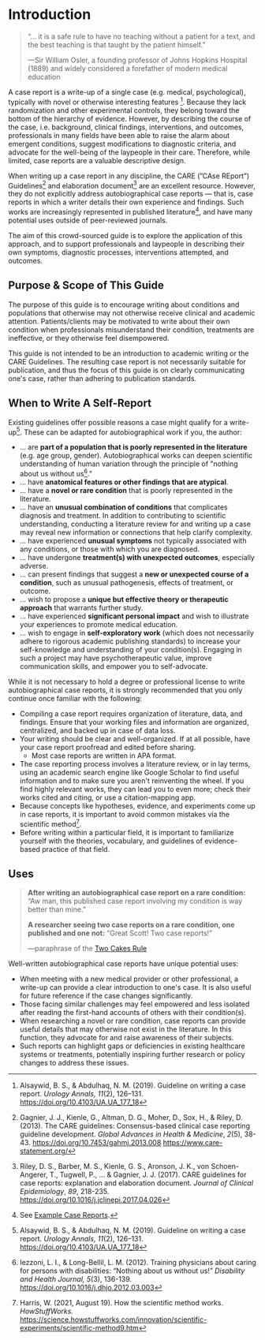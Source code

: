 # Introduction

> “… it is a safe rule to have no teaching without a patient for a text, and the best teaching is that taught by the patient himself.”
>
> —Sir William Osler, a founding professor of Johns Hopkins Hospital (1889) and widely considered a forefather of modern medical education

A case report is a write-up of a single case (e.g. medical, psychological), typically with novel or otherwise interesting features [^guideline]. Because they lack randomization and other experimental controls, they belong toward the bottom of the hierarchy of evidence. However, by describing the course of the case, i.e. background, clinical findings, interventions, and outcomes, professionals in many fields have been able to raise the alarm about emergent conditions, suggest modifications to diagnostic criteria, and advocate for the well-being of the laypeople in their care. Therefore, while limited, case reports are a valuable descriptive design.

[^guideline]: Alsaywid, B. S., & Abdulhaq, N. M. (2019). Guideline on writing a case report. _Urology Annals, 11_(2), 126–131. https://doi.org/10.4103/UA.UA_177_18

When writing up a case report in any discipline, the CARE (”CAse REport”) Guidelines[^care] and elaboration document[^care-elaboration] are an excellent resource. However, they do not explicitly address autobiographical case reports — that is, case reports in which a writer details their own experience and findings. Such works are increasingly represented in published literature[^examples], and have many potential uses outside of peer-reviewed journals.

[^care]: Gagnier, J. J., Kienle, G., Altman, D. G., Moher, D., Sox, H., & Riley, D. (2013). The CARE guidelines: Consensus-based clinical case reporting guideline development. _Global Advances in Health & Medicine_, _2_(5), 38-43. https://doi.org/10.7453/gahmj.2013.008 https://www.care-statement.org/
[^care-elaboration]: Riley, D. S., Barber, M. S., Kienle, G. S., Aronson, J. K., von Schoen-Angerer, T., Tugwell, P., ... & Gagnier, J. J. (2017). CARE guidelines for case reports: explanation and elaboration document. _Journal of Clinical Epidemiology_, _89_, 218-235. https://doi.org/10.1016/j.jclinepi.2017.04.026
[^examples]: See [Example Case Reports](examples.md).

The aim of this crowd-sourced guide is to explore the application of this approach, and to support professionals and laypeople in describing their own symptoms, diagnostic processes, interventions attempted, and outcomes.

## Purpose & Scope of This Guide

The purpose of this guide is to encourage writing about conditions and populations that otherwise may not otherwise receive clinical and academic attention. Patients/clients may be motivated to write about their own condition when professionals misunderstand their condition, treatments are ineffective, or they otherwise feel disempowered.

This guide is not intended to be an introduction to academic writing or the CARE Guidelines. The resulting case report is not necessarily suitable for publication, and thus the focus of this guide is on clearly communicating one's case, rather than adhering to publication standards.

## When to Write A Self-Report

Existing guidelines offer possible reasons a case might qualify for a write-up[^guideline]. These can be adapted for autobiographical work if you, the author:

-   ... are **part of a population that is poorly represented in the literature** (e.g. age group, gender). Autobiographical works can deepen scientific understanding of human variation through the principle of "nothing about us without us[^nothing]."
-   ... have **anatomical features or other findings that are atypical**.
-   ... have a **novel or rare condition** that is poorly represented in the literature.
-   ... have an **unusual combination of conditions** that complicates diagnosis and treatment. In addition to contributing to scientific understanding, conducting a literature review for and writing up a case may reveal new information or connections that help clarify complexity.
-   ... have experienced **unusual symptoms** not typically associated with any conditions, or those with which you are diagnosed.
-   ... have undergone **treatment(s) with unexpected outcomes**, especially adverse.
-   ... can present findings that suggest a **new or unexpected course of a condition**, such as unusual pathogenesis, effects of treatment, or outcome.
-   ... wish to propose a **unique but effective theory or therapeutic approach** that warrants further study.
-   ... have experienced **significant personal impact** and wish to illustrate your experiences to promote medical education.
-   ... wish to engage in **self-exploratory work** (which does not necessarily adhere to rigorous academic publishing standards) to increase your self-knowledge and understanding of your condition(s). Engaging in such a project may have psychotherapeutic value, improve communication skills, and empower you to self-advocate.

[^nothing]: Iezzoni, L. I., & Long-Bellil, L. M. (2012). Training physicians about caring for persons with disabilities: “Nothing about us without us!” _Disability and Health Journal, 5_(3), 136-139. https://doi.org/10.1016/j.dhjo.2012.03.003

While it is not necessary to hold a degree or professional license to write autobiographical case reports, it is strongly recommended that you only continue once familiar with the following:

-   Compiling a case report requires organization of literature, data, and findings. Ensure that your working files and information are organized, centralized, and backed up in case of data loss.
-   Your writing should be clear and well-organized. If at all possible, have your case report proofread and edited before sharing.
    -   Most case reports are written in APA format.
-   The case reporting process involves a literature review, or in lay terms, using an academic search engine like Google Scholar to find useful information and to make sure you aren't reinventing the wheel. If you find highly relevant works, they can lead you to even more; check their works cited and citing, or use a citation-mapping app.
-   Because concepts like hypotheses, evidence, and experiments come up in case reports, it is important to avoid common mistakes via the scientific method[^scientific].
-   Before writing within a particular field, it is important to familiarize yourself with the theories, vocabulary, and guidelines of evidence-based practice of that field.

[^scientific]: Harris, W. (2021, August 19). How the scientific method works. _HowStuffWorks._ https://science.howstuffworks.com/innovation/scientific-experiments/scientific-method9.htm

## Uses

> **After writing an autobiographical case report on a rare condition:** “Aw man, this published case report involving my condition is way better than mine.”
>
> **A researcher seeing two case reports on a rare condition, one published and one not:** “Great Scott! Two case reports!”
>
> —paraphrase of the [Two Cakes Rule](https://fanlore.org/wiki/Two_Cakes_Rule)

Well-written autobiographical case reports have unique potential uses:

-   When meeting with a new medical provider or other professional, a write-up can provide a clear introduction to one's case. It is also useful for future reference if the case changes significantly.
-   Those facing similar challenges may feel empowered and less isolated after reading the first-hand accounts of others with their condition(s).
-   When researching a novel or rare condition, case reports can provide useful details that may otherwise not exist in the literature. In this function, they advocate for and raise awareness of their subjects.
-   Such reports can highlight gaps or deficiencies in existing healthcare systems or treatments, potentially inspiring further research or policy changes to address these issues.
